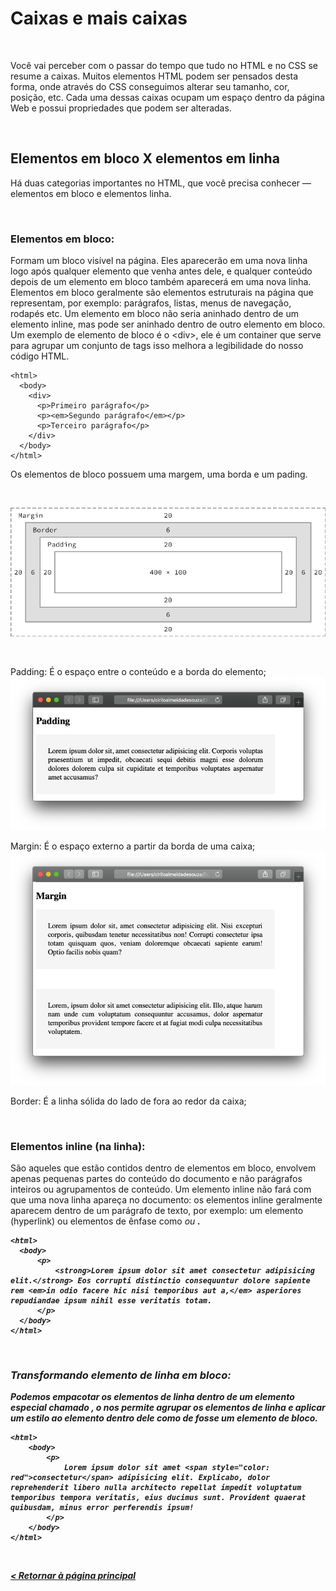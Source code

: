  # Caixas e mais caixas
   
  
&nbsp;
  
  
Você vai perceber com o passar do tempo que tudo no HTML e no CSS se resume a caixas. Muitos elementos HTML podem ser pensados desta forma, onde através do CSS conseguimos alterar seu tamanho, cor, posição, etc.
Cada uma dessas caixas ocupam um espaço dentro da página Web e possui propriedades que podem ser alteradas.

  
  
&nbsp;
  
  

## Elementos em bloco X elementos em linha
  
  
Há duas categorias importantes no HTML, que você precisa conhecer — elementos em bloco e elementos linha.

  
  
&nbsp;
  
  
### Elementos em bloco:
Formam um bloco visível na página. Eles aparecerão em uma nova linha logo após qualquer elemento que venha antes dele, e qualquer conteúdo depois de um elemento em bloco também aparecerá em uma nova linha. Elementos em bloco geralmente são elementos estruturais na página que representam, por exemplo: parágrafos, listas, menus de navegação, rodapés etc. Um elemento em bloco não seria aninhado dentro de um elemento inline, mas pode ser aninhado dentro de outro elemento em bloco.
Um exemplo de elemento de bloco é o \<div\>, ele é um container que serve para agrupar um conjunto de tags isso melhora a legibilidade do nosso código HTML.

```
<html>
  <body>
    <div>
      <p>Primeiro parágrafo</p>
      <p><em>Segundo parágrafo</em></p>
      <p>Terceiro parágrafo</p>
    </div>
  </body>
</html>
```
  
Os elementos de bloco possuem uma margem, uma borda e um pading.
  
  
&nbsp;
  
  
![Box Model](imagens/bloco.png)
  
  
&nbsp;
  
  
Padding: É o espaço entre o conteúdo e a borda do elemento;
![Padding](imagens/padding.png)
  
  
  
Margin: É o espaço externo a partir da borda de uma caixa;
![Margin](imagens/margin.png)
  
  
Border: É a linha sólida do lado de fora ao redor da caixa;
  
  
&nbsp;
  
  
### Elementos inline (na linha):
São aqueles que estão contidos dentro de elementos em bloco, envolvem apenas pequenas partes do conteúdo do documento e não parágrafos inteiros ou agrupamentos de conteúdo. Um elemento inline não fará com que uma nova linha apareça no documento: os elementos inline geralmente aparecem dentro de um parágrafo de texto, por exemplo: um elemento <a>  (hyperlink) ou elementos de ênfase como <em> ou <strong>.
  
```
<html>
  <body>
      <p>
          <strong>Lorem ipsum dolor sit amet consectetur adipisicing elit.</strong> Eos corrupti distinctio consequuntur dolore sapiente rem <em>in odio facere hic nisi temporibus aut a,</em> asperiores repudiandae ipsum nihil esse veritatis totam.
      </p>
  </body>
</html>
```
  
  
&nbsp;
  
  
### Transformando elemento de linha em bloco:
Podemos empacotar os elementos de linha dentro de um elemento especial chamado <span>, o <span> nos permite agrupar os elementos de linha e aplicar um estilo ao elemento dentro dele como de fosse um elemento de bloco.
  
```
<html>
    <body>
        <p>
            Lorem ipsum dolor sit amet <span style="color: red">consectetur</span> adipisicing elit. Explicabo, dolor reprehenderit libero nulla architecto repellat impedit voluptatum temporibus tempora veritatis, eius ducimus sunt. Provident quaerat quibusdam, minus error perferendis ipsum!
        </p>
    </body>
</html>
```
  
  
&nbsp;
  
  

[< Retornar à página principal](../README.md)
